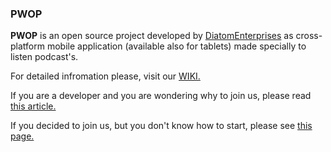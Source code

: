### PWOP

<b>PWOP</b> is an open source project developed by 
<a href="http://www.diatomenterprises.com">DiatomEnterprises</a> as cross-platform mobile application (available also for tablets) made specially to listen podcast's.

For detailed infromation please, visit our <a href="https://github.com/DiatomEnterprisesOSP/PWOP/wiki/WIKI">WIKI.</a>

If you are a developer and you are wondering why to join us, please read <a href="https://github.com/DiatomEnterprisesOSP/PWOP/wiki/Why-To-Join-Us">this article.</a>

If you decided to join us, but you don't know how to start, please see <a href="https://github.com/DiatomEnterprisesOSP/PWOP/wiki/How-To-Start">this page.</a>




 





